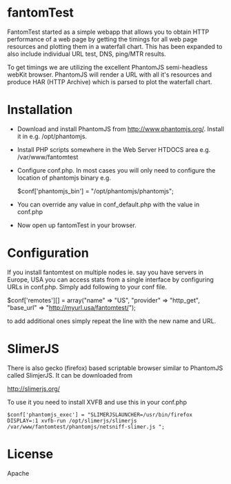 fantomTest
==========

FantomTest started as a simple webapp that allows you to obtain HTTP performance of a web 
page by getting the timings for all web page resources and plotting them in a waterfall chart.
This has been expanded to also include individual URL test, DNS, ping/MTR results.

To get timings we are utilizing the excellent PhantomJS semi-headless webKit
browser. PhantomJS will render a URL with all it's resources and produce HAR
(HTTP Archive) which is parsed to plot the waterfall chart.

Installation
============

* Download and install PhantomJS from http://www.phantomjs.org/. Install it
 in e.g. /opt/phantomjs. 
* Install PHP scripts somewhere in the Web Server HTDOCS area e.g. /var/www/fantomtest
* Configure conf.php. In most cases you will only need to configure the location of
phantomjs binary e.g.

  $conf['phantomjs_bin'] = "/opt/phantomjs/phantomjs";

* You can override any value in conf_default.php with the value in conf.php
* Now open up fantomTest in your browser.

Configuration
=============

If you install fantomtest on multiple nodes ie. say you have servers in Europe, USA you can access stats
from a single interface by configuring URLs in conf.php. Simply add following to your conf file. 

$conf['remotes'][] = array("name" => "US", "provider" => "http_get", "base_url" => "http://myurl.usa/fantomtest/");

to add additional ones simply repeat the line with the new name and URL.


SlimerJS
========

There is also gecko (firefox) based scriptable browser similar to PhantomJS called SlimjerJS. 
It can be downloaded from

http://slimerjs.org/

To use it you need to install XVFB and use this in your conf.php

    $conf['phantomjs_exec'] = "SLIMERJSLAUNCHER=/usr/bin/firefox DISPLAY=:1 xvfb-run /opt/slimerjs/slimerjs /var/www/fantomtest/phantomjs/netsniff-slimer.js ";


License
=======
Apache
